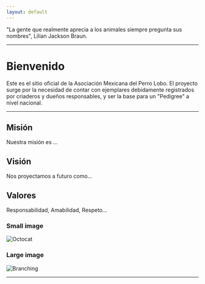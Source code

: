```yaml
---
layout: default
---
```


"La gente que realmente aprecia a los animales siempre pregunta sus nombres", Lilian Jackson Braun.
* * *

# Bienvenido

Este es el sitio oficial de la Asociación Mexicana del Perro Lobo. El proyecto surge por la necesidad de contar con ejemplares debidamente registrados por criaderos y dueños responsables, y ser la base para un "Pedigree" a nivel nacional.
* * *

## Misión
Nuestra misión es ...

## Visión
Nos proyectamos a futuro como...

## Valores
Responsabilidad, Amabilidad, Respeto...

### Small image

![Octocat](https://github.githubassets.com/images/icons/emoji/octocat.png)

### Large image

![Branching](https://guides.github.com/activities/hello-world/branching.png)
* * *
